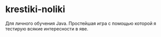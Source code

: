 # krestiki-noliki
Для личного обучения Java. Простейшая игра с помощью которой я тестирую всякие интересности в яве.
